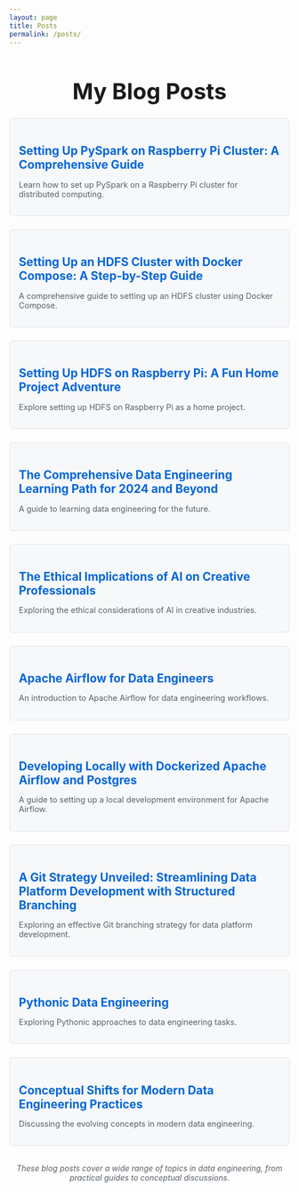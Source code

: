 ```yaml
---
layout: page
title: Posts
permalink: /posts/
---
```


<h1 style="font-size: 2.5rem; margin-bottom: 1.5rem; text-align: center;">My Blog Posts</h1>

<div style="display: grid; grid-template-columns: repeat(auto-fit, minmax(300px, 1fr)); gap: 1.5rem;">

  <div style="border: 1px solid #e1e4e8; border-radius: 6px; padding: 1rem; background-color: #f6f8fa;">
    <h2 style="font-size: 1.3rem; margin-bottom: 0.5rem;"><a href="https://medium.com/@bytemedirk/setting-up-pyspark-on-raspberry-pi-cluster-a-comprehensive-guide-946aa33d617b" target="_blank" rel="noopener noreferrer" style="color: #0366d6; text-decoration: none;">Setting Up PySpark on Raspberry Pi Cluster: A Comprehensive Guide</a></h2>
    <p style="color: #586069; font-size: 0.9rem;">Learn how to set up PySpark on a Raspberry Pi cluster for distributed computing.</p>
  </div>

  <div style="border: 1px solid #e1e4e8; border-radius: 6px; padding: 1rem; background-color: #f6f8fa;">
    <h2 style="font-size: 1.3rem; margin-bottom: 0.5rem;"><a href="https://medium.com/@bytemedirk/setting-up-an-hdfs-cluster-with-docker-compose-a-step-by-step-guide-4541cd15b168" target="_blank" rel="noopener noreferrer" style="color: #0366d6; text-decoration: none;">Setting Up an HDFS Cluster with Docker Compose: A Step-by-Step Guide</a></h2>
    <p style="color: #586069; font-size: 0.9rem;">A comprehensive guide to setting up an HDFS cluster using Docker Compose.</p>
  </div>

  <div style="border: 1px solid #e1e4e8; border-radius: 6px; padding: 1rem; background-color: #f6f8fa;">
    <h2 style="font-size: 1.3rem; margin-bottom: 0.5rem;"><a href="https://medium.com/@bytemedirk/setting-up-hdfs-on-raspberry-pi-a-fun-home-project-adventure-bb6c7d2fc426" target="_blank" rel="noopener noreferrer" style="color: #0366d6; text-decoration: none;">Setting Up HDFS on Raspberry Pi: A Fun Home Project Adventure</a></h2>
    <p style="color: #586069; font-size: 0.9rem;">Explore setting up HDFS on Raspberry Pi as a home project.</p>
  </div>

  <div style="border: 1px solid #e1e4e8; border-radius: 6px; padding: 1rem; background-color: #f6f8fa;">
    <h2 style="font-size: 1.3rem; margin-bottom: 0.5rem;"><a href="https://medium.com/@bytemedirk/the-comprehensive-data-engineering-learning-path-for-2024-and-beyond-bf608764d953" target="_blank" rel="noopener noreferrer" style="color: #0366d6; text-decoration: none;">The Comprehensive Data Engineering Learning Path for 2024 and Beyond</a></h2>
    <p style="color: #586069; font-size: 0.9rem;">A guide to learning data engineering for the future.</p>
  </div>

  <div style="border: 1px solid #e1e4e8; border-radius: 6px; padding: 1rem; background-color: #f6f8fa;">
    <h2 style="font-size: 1.3rem; margin-bottom: 0.5rem;"><a href="https://medium.com/@bytemedirk/the-ethical-implications-of-ai-on-creative-professionals-38ec6ed983e2" target="_blank" rel="noopener noreferrer" style="color: #0366d6; text-decoration: none;">The Ethical Implications of AI on Creative Professionals</a></h2>
    <p style="color: #586069; font-size: 0.9rem;">Exploring the ethical considerations of AI in creative industries.</p>
  </div>

  <div style="border: 1px solid #e1e4e8; border-radius: 6px; padding: 1rem; background-color: #f6f8fa;">
    <h2 style="font-size: 1.3rem; margin-bottom: 0.5rem;"><a href="https://medium.com/@bytemedirk/apache-airflow-for-data-engineers-ca39cc897070" target="_blank" rel="noopener noreferrer" style="color: #0366d6; text-decoration: none;">Apache Airflow for Data Engineers</a></h2>
    <p style="color: #586069; font-size: 0.9rem;">An introduction to Apache Airflow for data engineering workflows.</p>
  </div>

  <div style="border: 1px solid #e1e4e8; border-radius: 6px; padding: 1rem; background-color: #f6f8fa;">
    <h2 style="font-size: 1.3rem; margin-bottom: 0.5rem;"><a href="https://medium.com/@bytemedirk/developing-locally-with-dockerized-apache-airflow-and-postgres-a2890b8ae199" target="_blank" rel="noopener noreferrer" style="color: #0366d6; text-decoration: none;">Developing Locally with Dockerized Apache Airflow and Postgres</a></h2>
    <p style="color: #586069; font-size: 0.9rem;">A guide to setting up a local development environment for Apache Airflow.</p>
  </div>

  <div style="border: 1px solid #e1e4e8; border-radius: 6px; padding: 1rem; background-color: #f6f8fa;">
    <h2 style="font-size: 1.3rem; margin-bottom: 0.5rem;"><a href="https://medium.com/@bytemedirk/a-git-strategy-unveiled-streamlining-data-platform-development-with-structured-branching-8201fd224be0" target="_blank" rel="noopener noreferrer" style="color: #0366d6; text-decoration: none;">A Git Strategy Unveiled: Streamlining Data Platform Development with Structured Branching</a></h2>
    <p style="color: #586069; font-size: 0.9rem;">Exploring an effective Git branching strategy for data platform development.</p>
  </div>

  <div style="border: 1px solid #e1e4e8; border-radius: 6px; padding: 1rem; background-color: #f6f8fa;">
    <h2 style="font-size: 1.3rem; margin-bottom: 0.5rem;"><a href="https://medium.com/@bytemedirk/pythonic-data-engineering-f35b138397d6" target="_blank" rel="noopener noreferrer" style="color: #0366d6; text-decoration: none;">Pythonic Data Engineering</a></h2>
    <p style="color: #586069; font-size: 0.9rem;">Exploring Pythonic approaches to data engineering tasks.</p>
  </div>

  <div style="border: 1px solid #e1e4e8; border-radius: 6px; padding: 1rem; background-color: #f6f8fa;">
    <h2 style="font-size: 1.3rem; margin-bottom: 0.5rem;"><a href="https://medium.com/@bytemedirk/conceptual-shifts-for-modern-data-engineering-practices-01d64aa0b6b1" target="_blank" rel="noopener noreferrer" style="color: #0366d6; text-decoration: none;">Conceptual Shifts for Modern Data Engineering Practices</a></h2>
    <p style="color: #586069; font-size: 0.9rem;">Discussing the evolving concepts in modern data engineering.</p>
  </div>

</div>

<p style="text-align: center; margin-top: 2rem; font-style: italic; color: #586069;">These blog posts cover a wide range of topics in data engineering, from practical guides to conceptual discussions.</p>
